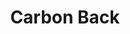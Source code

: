 ---
title: Carbon Back
description: A peer-to-peer carbon credit marketplace 🌳
important: false
cover: https://raw.githubusercontent.com/http-samc/carbon-back/master/carbon_back_full.svg
tags:
    - Stripe.js
    - React Native
    - TypeScript
    - Hackathon
redirect: https://github.com/http-samc/carbon-back
---